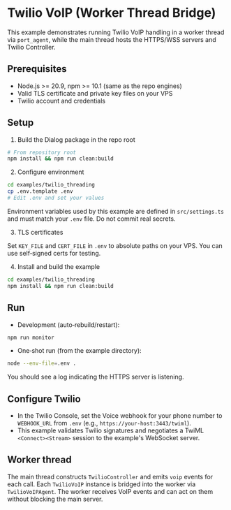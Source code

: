 # Twilio VoIP (Worker Thread Bridge)

This example demonstrates running Twilio VoIP handling in a worker thread via `port_agent`, while the main thread hosts the HTTPS/WSS servers and Twilio Controller.

## Prerequisites

- Node.js >= 20.9, npm >= 10.1 (same as the repo engines)
- Valid TLS certificate and private key files on your VPS
- Twilio account and credentials

## Setup

1) Build the Dialog package in the repo root

```bash
# From repository root
npm install && npm run clean:build
```

2) Configure environment

```bash
cd examples/twilio_threading
cp .env.template .env
# Edit .env and set your values
```

Environment variables used by this example are defined in `src/settings.ts` and must match your `.env` file. Do not commit real secrets.

3) TLS certificates

Set `KEY_FILE` and `CERT_FILE` in `.env` to absolute paths on your VPS. You can use self‑signed certs for testing.

4) Install and build the example

```bash
cd examples/twilio_threading
npm install && npm run clean:build
```

## Run

- Development (auto‑rebuild/restart):

```bash
npm run monitor
```

- One‑shot run (from the example directory):

```bash
node --env-file=.env .
```

You should see a log indicating the HTTPS server is listening.

## Configure Twilio

- In the Twilio Console, set the Voice webhook for your phone number to `WEBHOOK_URL` from `.env` (e.g., `https://your-host:3443/twiml`).
- This example validates Twilio signatures and negotiates a TwiML `<Connect><Stream>` session to the example's WebSocket server.

## Worker thread

The main thread constructs `TwilioController` and emits `voip` events for each call. Each `TwilioVoIP` instance is bridged into the worker via `TwilioVoIPAgent`. The worker receives VoIP events and can act on them without blocking the main server.
